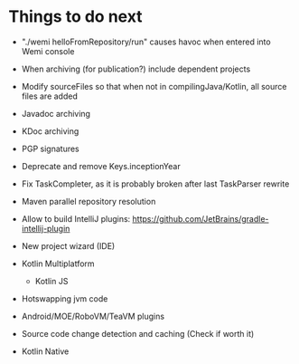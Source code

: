 # Things to do next

- "./wemi helloFromRepository/run" causes havoc when entered into Wemi console

- When archiving (for publication?) include dependent projects

- Modify sourceFiles so that when not in compilingJava/Kotlin, all source files are added

- Javadoc archiving

- KDoc archiving

- PGP signatures

- Deprecate and remove Keys.inceptionYear

- Fix TaskCompleter, as it is probably broken after last TaskParser rewrite

- Maven parallel repository resolution

- Allow to build IntelliJ plugins: https://github.com/JetBrains/gradle-intellij-plugin

- New project wizard (IDE)

- Kotlin Multiplatform
	- Kotlin JS

- Hotswapping jvm code

- Android/MOE/RoboVM/TeaVM plugins

- Source code change detection and caching (Check if worth it)

- Kotlin Native